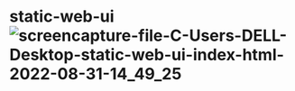 # static-web-ui![screencapture-file-C-Users-DELL-Desktop-static-web-ui-index-html-2022-08-31-14_49_25](https://user-images.githubusercontent.com/111860713/187644813-b0e650f3-0d39-413c-a077-cb910b431b90.png)
